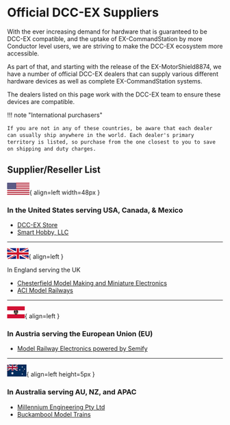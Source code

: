 # Official DCC-EX Suppliers

With the ever increasing demand for hardware that is guaranteed to be DCC-EX compatible, and the uptake of EX-CommandStation by more Conductor level users, we are striving to make the DCC-EX ecosystem more accessible.

As part of that, and starting with the release of the EX-MotorShield8874, we have a number of official DCC-EX dealers that can supply various different hardware devices as well as complete EX-CommandStation systems.

The dealers listed on this page work with the DCC-EX team to ensure these devices are compatible.

!!! note "International purchasers"

    If you are not in any of these countries, be aware that each dealer can usually ship anywhere in the world. Each dealer's primary territory is listed, so purchase from the one closest to you to save on shipping and duty charges.

## Supplier/Reseller List

![USA Flag](/_static/images/icons/flag_us_small.png){ align=left width=48px }

### In the United States serving USA, Canada, & Mexico

- [DCC-EX Store](https://store.dcc-ex.com/)
- [Smart Hobby, LLC](https://www.smarthobbyllc.com/)

---

![UK Flag](/_static/images/icons/flag_uk_small.png){ align=left }

In England serving the UK

- [Chesterfield Model Making and Miniature Electronics](https://chesterfield-models.co.uk/product-category/dcc-ex/)
- [ACI Model Railways](https://acimodelrailways.co.uk/)

---

![Austrian Flag](/_static/images/icons/flag_austria_small.png){ align=left }

### In Austria serving the European Union (EU)

- [Model Railway Electronics powered by Semify](https://www.mrw-electronics.com/)

---

![Australian Flag](/_static/images/icons/flag_australia_small.png){ align=left height=5px }

### In Australia serving AU, NZ, and APAC

- [Millennium Engineering Pty Ltd](https://www.milleng.com.au/)
- [Buckambool Model Trains](https://bmodeltrains.com/product-category/dcc-ex-command-stations/)

